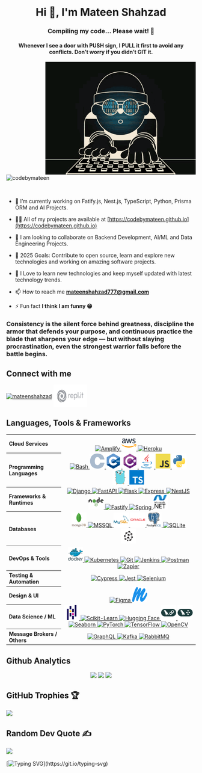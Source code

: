 <h1 align="center">Hi 👋, I'm Mateen Shahzad</h1>
<h3 align="center">Compiling my code... Please wait! 👀</h3>
<h4 align="center">Whenever I see a door with PUSH sign, I PULL it first to avoid any conflicts.  
Don’t worry if you didn’t GIT it.
</h4>
<!-- <img align="right" alt="Coding" width="400" src="https://media.tenor.com/rePDfDWO3XoAAAAd/hacking.gif"> -->
<img align="right" alt="Coding" width="400" src="https://raw.githubusercontent.com/CodeByMateen/CodeByMateen/main/images/hacking.gif">

<p align="left"> <img src="https://komarev.com/ghpvc/?username=codebymateen&label=Profile%20views&color=0e75b6&style=flat" alt="codebymateen" /> </p>

<p align="left"> <a href="https://twitter.com/" target="blank"><img src="https://img.shields.io/twitter/follow/?logo=twitter&style=for-the-badge" alt="" /></a> </p>

- 🔭 I’m currently working on Fatify.js, Nest.js, TypeScript, Python, Prisma ORM and AI Projects.

- 👨‍💻 All of my projects are available at [https://codebymateen.github.io](https://codebymateen.github.io)

- 👯 I am looking to collaborate on Backend Development, AI/ML and Data Engineering Projects.

- 🥅 2025 Goals: Contribute to open source, learn and explore new technologies and working on amazing software projects.

- 📢 I Love to learn new technologies and keep myself updated with latest technology trends.

- 📫 How to reach me **mateenshahzad777@gmail.com**

- ⚡ Fun fact **I think I am funny 😁**


### Consistency is the silent force behind greatness, discipline the armor that defends your purpose, and continuous practice the blade that sharpens your edge — but without slaying procrastination, even the strongest warrior falls before the battle begins.

## Connect with me

<span align="left">
<a href="https://linkedin.com/in/mateenshahzad" target="blank"><img align="center" src="https://raw.githubusercontent.com/rahuldkjain/github-profile-readme-generator/master/src/images/icons/Social/linked-in-alt.svg" alt="mateenshahzad" height="30" width="40" /></a>
</span>
<span align="left">
<a href="https://replit.com/@CodeWithMateen" target="blank"><img align="center" src="https://raw.githubusercontent.com/CodeByMateen/CodeByMateen/main/images/replit.svg" alt="mateenshahzad" height="60" width="90" /></a>
</span>


## Languages, Tools & Frameworks 

<table>
  <tr>
    <th align="left">Cloud Services</th>
    <td align="center">
      <div>
        <a href="https://aws.amazon.com/amplify/" target="_blank" rel="noreferrer" title="Amplify">
          <img src="https://docs.amplify.aws/assets/logo-dark.svg" alt="Amplify" width="40" height="40"/>
        </a>
        <a href="https://aws.amazon.com" target="_blank" rel="noreferrer" title="AWS">
          <img src="https://raw.githubusercontent.com/devicons/devicon/master/icons/amazonwebservices/amazonwebservices-original-wordmark.svg" alt="AWS" width="40" height="40"/>
        </a>
        <a href="https://heroku.com" target="_blank" rel="noreferrer" title="Heroku">
          <img src="https://www.vectorlogo.zone/logos/heroku/heroku-icon.svg" alt="Heroku" width="40" height="40"/>
        </a>
      </div>
    </td>
  </tr>
  <tr>
    <th align="left">Programming Languages</th>
    <td align="center">
      <div>
        <a href="https://www.gnu.org/software/bash/" target="_blank" rel="noreferrer" title="Bash">
          <img src="https://www.vectorlogo.zone/logos/gnu_bash/gnu_bash-icon.svg" alt="Bash" width="40" height="40"/>
        </a>
        <a href="https://www.cprogramming.com/" target="_blank" rel="noreferrer" title="C">
          <img src="https://raw.githubusercontent.com/devicons/devicon/master/icons/c/c-original.svg" alt="C" width="40" height="40"/>
        </a>
        <a href="https://www.w3schools.com/cpp/" target="_blank" rel="noreferrer" title="C++">
          <img src="https://raw.githubusercontent.com/devicons/devicon/master/icons/cplusplus/cplusplus-original.svg" alt="C++" width="40" height="40"/>
        </a>
        <a href="https://www.w3schools.com/cs/" target="_blank" rel="noreferrer" title="C#">
          <img src="https://raw.githubusercontent.com/devicons/devicon/master/icons/csharp/csharp-original.svg" alt="C#" width="40" height="40"/>
        </a>
        <a href="https://www.java.com" target="_blank" rel="noreferrer" title="Java">
          <img src="https://raw.githubusercontent.com/devicons/devicon/master/icons/java/java-original.svg" alt="Java" width="40" height="40"/>
        </a>
        <a href="https://developer.mozilla.org/en-US/docs/Web/JavaScript" target="_blank" rel="noreferrer" title="JavaScript">
          <img src="https://raw.githubusercontent.com/devicons/devicon/master/icons/javascript/javascript-original.svg" alt="JavaScript" width="40" height="40"/>
        </a>
        <a href="https://www.python.org" target="_blank" rel="noreferrer" title="Python">
          <img src="https://raw.githubusercontent.com/devicons/devicon/master/icons/python/python-original.svg" alt="Python" width="40" height="40"/>
        </a>
        <a href="https://golang.org" target="_blank" rel="noreferrer" title="Go">
          <img src="https://raw.githubusercontent.com/devicons/devicon/master/icons/go/go-original.svg" alt="Go" width="40" height="40"/>
        </a>
        <a href="https://www.typescriptlang.org/" target="_blank" rel="noreferrer" title="TypeScript">
          <img src="https://raw.githubusercontent.com/devicons/devicon/master/icons/typescript/typescript-original.svg" alt="TypeScript" width="40" height="40"/>
        </a>
      </div>
    </td>
  </tr>
  <tr>
    <th align="left">Frameworks & Runtimes</th>
    <td align="center">
      <div>
        <a href="https://www.djangoproject.com/" target="_blank" rel="noreferrer" title="Django">
          <img src="https://cdn.worldvectorlogo.com/logos/django.svg" alt="Django" width="40" height="40"/>
        </a>
        <a href="https://fastapi.tiangolo.com/" target="_blank" rel="noreferrer" title="FastAPI">
          <img src="https://fastapi.tiangolo.com/img/icon-white.svg" alt="FastAPI" width="40" height="40"/>
        </a>
        <a href="https://flask.palletsprojects.com/" target="_blank" rel="noreferrer" title="Flask">
          <img src="https://cdn.jsdelivr.net/gh/devicons/devicon/icons/flask/flask-original.svg" alt="Flask" width="40" height="40"/>
        </a>
        <a href="https://expressjs.com" target="_blank" rel="noreferrer" title="Express">
          <img src="https://cdn.jsdelivr.net/gh/devicons/devicon/icons/express/express-original.svg" alt="Express" width="40" height="40"/>
        </a>
        <a href="https://nestjs.com/" target="_blank" rel="noreferrer" title="NestJS">
          <img src="https://nestjs.com/img/logo-small.svg" alt="NestJS" width="40" height="40"/>
        </a>
        <a href="https://nodejs.org" target="_blank" rel="noreferrer" title="Node.js">
          <img src="https://raw.githubusercontent.com/devicons/devicon/master/icons/nodejs/nodejs-original-wordmark.svg" alt="NodeJS" width="40" height="40"/>
        </a>
        <a href="https://www.fastify.io/" target="_blank" rel="noreferrer" title="Fastify">
          <img src="https://www.vectorlogo.zone/logos/fastifyio/fastifyio-icon.svg" alt="Fastify" width="40" height="40"/>
        </a>
        <a href="https://spring.io/" target="_blank" rel="noreferrer" title="Spring">
          <img src="https://www.vectorlogo.zone/logos/springio/springio-icon.svg" alt="Spring" width="40" height="40"/>
        </a>
        <a href="https://dotnet.microsoft.com/" target="_blank" rel="noreferrer" title=".NET">
          <img src="https://raw.githubusercontent.com/devicons/devicon/master/icons/dot-net/dot-net-original-wordmark.svg" alt=".NET" width="40" height="40"/>
        </a>
      </div>
    </td>
  </tr>
  <tr>
    <th align="left">Databases</th>
    <td align="center">
      <div>
        <a href="https://www.mongodb.com/" target="_blank" rel="noreferrer" title="MongoDB">
          <img src="https://raw.githubusercontent.com/devicons/devicon/master/icons/mongodb/mongodb-original-wordmark.svg" alt="MongoDB" width="40" height="40"/>
        </a>
        <a href="https://www.microsoft.com/en-us/sql-server" target="_blank" rel="noreferrer" title="Microsoft SQL Server">
          <img src="https://www.svgrepo.com/show/303229/microsoft-sql-server-logo.svg" alt="MSSQL" width="40" height="40"/>
        </a>
        <a href="https://www.mysql.com/" target="_blank" rel="noreferrer" title="MySQL">
          <img src="https://raw.githubusercontent.com/devicons/devicon/master/icons/mysql/mysql-original-wordmark.svg" alt="MySQL" width="40" height="40"/>
        </a>
        <a href="https://www.oracle.com/" target="_blank" rel="noreferrer" title="Oracle">
          <img src="https://raw.githubusercontent.com/devicons/devicon/master/icons/oracle/oracle-original.svg" alt="Oracle" width="40" height="40"/>
        </a>
        <a href="https://www.postgresql.org" target="_blank" rel="noreferrer" title="PostgreSQL">
          <img src="https://raw.githubusercontent.com/devicons/devicon/master/icons/postgresql/postgresql-original-wordmark.svg" alt="PostgreSQL" width="40" height="40"/>
        </a>
        <a href="https://www.sqlite.org/" target="_blank" rel="noreferrer" title="SQLite">
          <img src="https://www.vectorlogo.zone/logos/sqlite/sqlite-icon.svg" alt="SQLite" width="40" height="40"/>
        </a>
        <a href="https://www.pinecone.io/" target="_blank" rel="noreferrer" title="Pinecone">
          <img src="https://raw.githubusercontent.com/CodeByMateen/CodeByMateen/main/images/pinecone.png" alt="Pinecone" width="40" height="40"/>
        </a>
      </div>
    </td>
  </tr>
  <tr>
    <th align="left">DevOps & Tools</th>
    <td align="center">
      <div>
        <a href="https://www.docker.com/" target="_blank" rel="noreferrer" title="Docker">
          <img src="https://raw.githubusercontent.com/devicons/devicon/master/icons/docker/docker-original-wordmark.svg" alt="Docker" width="40" height="40"/>
        </a>
        <a href="https://kubernetes.io" target="_blank" rel="noreferrer" title="Kubernetes">
          <img src="https://www.vectorlogo.zone/logos/kubernetes/kubernetes-icon.svg" alt="Kubernetes" width="40" height="40"/>
        </a>
        <a href="https://git-scm.com/" target="_blank" rel="noreferrer" title="Git">
          <img src="https://www.vectorlogo.zone/logos/git-scm/git-scm-icon.svg" alt="Git" width="40" height="40"/>
        </a>
        <a href="https://www.jenkins.io" target="_blank" rel="noreferrer" title="Jenkins">
          <img src="https://www.vectorlogo.zone/logos/jenkins/jenkins-icon.svg" alt="Jenkins" width="40" height="40"/>
        </a>
        <a href="https://postman.com" target="_blank" rel="noreferrer" title="Postman">
          <img src="https://www.vectorlogo.zone/logos/getpostman/getpostman-icon.svg" alt="Postman" width="40" height="40"/>
        </a>
        <a href="https://zapier.com" target="_blank" rel="noreferrer" title="Zapier">
          <img src="https://www.vectorlogo.zone/logos/zapier/zapier-icon.svg" alt="Zapier" width="40" height="40"/>
        </a>
      </div>
    </td>
  </tr>
  <tr>
    <th align="left">Testing & Automation</th>
    <td align="center">
      <div>
        <a href="https://www.cypress.io" target="_blank" rel="noreferrer" title="Cypress">
          <img src="https://raw.githubusercontent.com/simple-icons/simple-icons/6e46ec1fc23b60c8fd0d2f2ff46db82e16dbd75f/icons/cypress.svg" alt="Cypress" width="40" height="40"/>
        </a>
        <a href="https://jestjs.io" target="_blank" rel="noreferrer" title="Jest">
          <img src="https://www.vectorlogo.zone/logos/jestjsio/jestjsio-icon.svg" alt="Jest" width="40" height="40"/>
        </a>
        <a href="https://www.selenium.dev" target="_blank" rel="noreferrer" title="Selenium">
          <img src="https://raw.githubusercontent.com/detain/svg-logos/780f25886640cef088af994181646db2f6b1a3f8/svg/selenium-logo.svg" alt="Selenium" width="40" height="40"/>
        </a>
      </div>
    </td>
  </tr>
  <tr>
    <th align="left">Design & UI</th>
    <td align="center">
      <div>
        <a href="https://www.figma.com/" target="_blank" rel="noreferrer" title="Figma">
          <img src="https://www.vectorlogo.zone/logos/figma/figma-icon.svg" alt="Figma" width="40" height="40"/>
        </a>
        <a href="https://marvelapp.com/" target="_blank" rel="noreferrer" title="Marvel">
          <img src="https://raw.githubusercontent.com/CodeByMateen/CodeByMateen/main/images/marvel_logo.png" alt="Marvel" width="40" height="40"/>
        </a>
      </div>
    </td>
  </tr>
  <tr>
    <th align="left">Data Science / ML</th>
    <td align="center">
      <div>
        <a href="https://pandas.pydata.org/" target="_blank" rel="noreferrer" title="Pandas">
          <img src="https://raw.githubusercontent.com/devicons/devicon/2ae2a900d2f041da66e950e4d48052658d850630/icons/pandas/pandas-original.svg" alt="Pandas" width="40" height="40"/>
        </a>
        <a href="https://scikit-learn.org/" target="_blank" rel="noreferrer" title="Scikit-Learn">
          <img src="https://upload.wikimedia.org/wikipedia/commons/0/05/Scikit_learn_logo_small.svg" alt="Scikit-Learn" width="40" height="40"/>
        </a>
        <a href="https://huggingface.co/" target="_blank" rel="noreferrer" title="Hugging Face">
          <img src="https://huggingface.co/front/assets/huggingface_logo-noborder.svg" alt="Hugging Face" width="40" height="40"/>
        </a>
        <a href="https://langchain.com/" target="_blank" rel="noreferrer" title="LangChain">
          <img src="https://raw.githubusercontent.com/CodeByMateen/CodeByMateen/main/images/langchain.png" alt="LangChain" width="40" height="40"/>
        </a>
        <a href="https://github.com/langchain-ai/langgraph" target="_blank" rel="noreferrer" title="LangGraph">
          <img src="https://raw.githubusercontent.com/CodeByMateen/CodeByMateen/main/images/langgraph.png" alt="LangGraph" width="40" height="40"/>
        </a>
        <a href="https://seaborn.pydata.org/" target="_blank" rel="noreferrer" title="Seaborn">
          <img src="https://seaborn.pydata.org/_images/logo-mark-lightbg.svg" alt="Seaborn" width="40" height="40"/>
        </a>
        <a href="https://pytorch.org/" target="_blank" rel="noreferrer" title="PyTorch">
          <img src="https://www.vectorlogo.zone/logos/pytorch/pytorch-icon.svg" alt="PyTorch" width="40" height="40"/>
        </a>
        <a href="https://www.tensorflow.org" target="_blank" rel="noreferrer" title="TensorFlow">
          <img src="https://www.vectorlogo.zone/logos/tensorflow/tensorflow-icon.svg" alt="TensorFlow" width="40" height="40"/>
        </a>
        <a href="https://opencv.org/" target="_blank" rel="noreferrer" title="OpenCV">
          <img src="https://www.vectorlogo.zone/logos/opencv/opencv-icon.svg" alt="OpenCV" width="40" height="40"/>
        </a>
      </div>
    </td>
  </tr>
  <tr>
    <th align="left">Message Brokers / Others</th>
    <td align="center">
      <div>
        <a href="https://graphql.org" target="_blank" rel="noreferrer" title="GraphQL">
          <img src="https://www.vectorlogo.zone/logos/graphql/graphql-icon.svg" alt="GraphQL" width="40" height="40"/>
        </a>
        <a href="https://kafka.apache.org/" target="_blank" rel="noreferrer" title="Apache Kafka">
          <img src="https://www.vectorlogo.zone/logos/apache_kafka/apache_kafka-icon.svg" alt="Kafka" width="40" height="40"/>
        </a>
        <a href="https://www.rabbitmq.com" target="_blank" rel="noreferrer" title="RabbitMQ">
          <img src="https://www.vectorlogo.zone/logos/rabbitmq/rabbitmq-icon.svg" alt="RabbitMQ" width="40" height="40"/>
        </a>
      </div>
    </td>
  </tr>
</table>

## Github Analytics

<p align="center">
	<img height="180em" src="https://github-readme-stats-eight-theta.vercel.app/api/top-langs/?username=codebymateen&layout=compact&langs_count=8&theme=algolia"/>
	<img height="180em" src="https://github-readme-stats.vercel.app/api?username=codebymateen&show_icons=true&theme=algolia&include_all_commits=true&count_private=true"/>
	<img width="60%" src="https://github-readme-streak-stats.herokuapp.com/?user=codebymateen&show_icons=true&locale=en&layout=demo&theme=algolia"/>
</p>


## GitHub Trophies 🏆
![](https://github-profile-trophy.vercel.app/?username=codebymateen&theme=algolia&no-frame=false&no-bg=true&margin-w=4)


## Random Dev Quote ✍
![](https://quotes-github-readme.vercel.app/api?type=horizontal&theme=tokyonight)


[![Typing SVG](https://readme-typing-svg.herokuapp.com?font=firacode&color=%2300BFFF&size=28&duration=3500&center=true&vCenter=true&lines=Glad+to+see+you+here!;Thanks+for+visiting!)](https://git.io/typing-svg)
